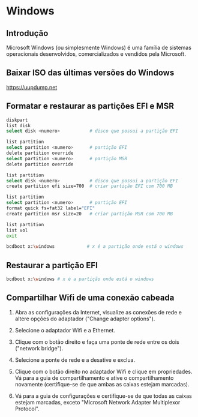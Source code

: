 # Windows

## Introdução

Microsoft Windows (ou simplesmente Windows) é uma família de sistemas operacionais desenvolvidos, comercializados e vendidos pela Microsoft.

## Baixar ISO das últimas versões do Windows

<https://uupdump.net>

## Formatar e restaurar as partições EFI e MSR

```bash
diskpart
list disk
select disk <numero>           # disco que possui a partição EFI

list partition
select partition <numero>      # partição EFI
delete partition override
select partition <numero>      # partição MSR
delete partition override

list partition
select disk <numero>           # disco que possui a partição EFI
create partition efi size=700  # criar partição EFI com 700 MB

list partition
select partition <numero>      # partição EFI
format quick fs=fat32 label="EFI"
create partition msr size=20   # criar partição MSR com 700 MB

list partition
list vol
exit

bcdboot x:\windows            # x é a partição onde está o windows
```

## Restaurar a partição EFI

```bash
bcdboot x:\windows # x é a partição onde está o windows
```

## Compartilhar Wifi de uma conexão cabeada

1. Abra as configurações da Internet, visualize as conexões de rede e altere opções do adaptador ("Change adapter options").

1. Selecione o adaptador Wifi e a Ethernet.

1. Clique com o botão direito e faça uma ponte de rede entre os dois ("network bridge").

1. Selecione a ponte de rede e a desative e exclua.

1. Clique com o botão direito no adaptador Wifi e clique em propriedades. Vá para a guia de compartilhamento e ative o compartilhamento novamente (certifique-se de que ambas as caixas estejam marcadas).

1. Vá para a guia de configurações e certifique-se de que todas as caixas estejam marcadas, exceto "Microsoft Network Adapter Multiplexor Protocol".
